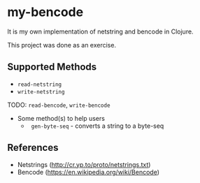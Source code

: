 # my-bencode

It is my own implementation of netstring and bencode in Clojure.

This project was done as an exercise.

## Supported Methods

 - `read-netstring`
 - `write-netstring`
 
 TODO: `read-bencode`, `write-bencode`
 
 - Some method(s) to help users
   - ` gen-byte-seq` - converts a string to a byte-seq

## References

 - Netstrings (http://cr.yp.to/proto/netstrings.txt)
 - Bencode (https://en.wikipedia.org/wiki/Bencode)
